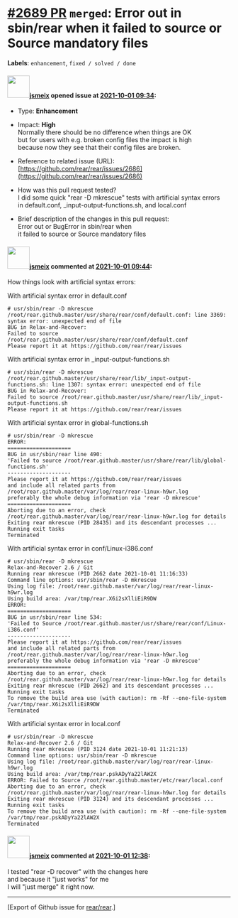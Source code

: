 [\#2689 PR](https://github.com/rear/rear/pull/2689) `merged`: Error out in sbin/rear when it failed to source or Source mandatory files
=======================================================================================================================================

**Labels**: `enhancement`, `fixed / solved / done`

#### <img src="https://avatars.githubusercontent.com/u/1788608?u=925fc54e2ce01551392622446ece427f51e2f0ce&v=4" width="50">[jsmeix](https://github.com/jsmeix) opened issue at [2021-10-01 09:34](https://github.com/rear/rear/pull/2689):

-   Type: **Enhancement**

-   Impact: **High**  
    Normally there should be no difference when things are OK  
    but for users with e.g. broken config files the impact is high  
    because now they see that their config files are broken.

-   Reference to related issue (URL):  
    [https://github.com/rear/rear/issues/2686](https://github.com/rear/rear/issues/2686)

-   How was this pull request tested?  
    I did some quick "rear -D mkrescue" tests with artificial syntax
    errors  
    in default.conf, \_input-output-functions.sh, and local.conf

-   Brief description of the changes in this pull request:  
    Error out or BugError in sbin/rear when  
    it failed to source or Source mandatory files

#### <img src="https://avatars.githubusercontent.com/u/1788608?u=925fc54e2ce01551392622446ece427f51e2f0ce&v=4" width="50">[jsmeix](https://github.com/jsmeix) commented at [2021-10-01 09:44](https://github.com/rear/rear/pull/2689#issuecomment-932081057):

How things look with artificial syntax errors:

With artificial syntax error in default.conf

    # usr/sbin/rear -D mkrescue
    /root/rear.github.master/usr/share/rear/conf/default.conf: line 3369: syntax error: unexpected end of file
    BUG in Relax-and-Recover:
    Failed to source /root/rear.github.master/usr/share/rear/conf/default.conf
    Please report it at https://github.com/rear/rear/issues

With artificial syntax error in \_input-output-functions.sh

    # usr/sbin/rear -D mkrescue
    /root/rear.github.master/usr/share/rear/lib/_input-output-functions.sh: line 1307: syntax error: unexpected end of file
    BUG in Relax-and-Recover:
    Failed to source /root/rear.github.master/usr/share/rear/lib/_input-output-functions.sh
    Please report it at https://github.com/rear/rear/issues

With artificial syntax error in global-functions.sh

    # usr/sbin/rear -D mkrescue
    ERROR: 
    ====================
    BUG in usr/sbin/rear line 490:
    'Failed to source /root/rear.github.master/usr/share/rear/lib/global-functions.sh'
    --------------------
    Please report it at https://github.com/rear/rear/issues
    and include all related parts from /root/rear.github.master/var/log/rear/rear-linux-h9wr.log
    preferably the whole debug information via 'rear -D mkrescue'
    ====================
    Aborting due to an error, check /root/rear.github.master/var/log/rear/rear-linux-h9wr.log for details
    Exiting rear mkrescue (PID 28435) and its descendant processes ...
    Running exit tasks
    Terminated

With artificial syntax error in conf/Linux-i386.conf

    # usr/sbin/rear -D mkrescue
    Relax-and-Recover 2.6 / Git
    Running rear mkrescue (PID 2662 date 2021-10-01 11:16:33)
    Command line options: usr/sbin/rear -D mkrescue
    Using log file: /root/rear.github.master/var/log/rear/rear-linux-h9wr.log
    Using build area: /var/tmp/rear.X6i2sXlliEiR9DW
    ERROR: 
    ====================
    BUG in usr/sbin/rear line 534:
    'Failed to Source /root/rear.github.master/usr/share/rear/conf/Linux-i386.conf'
    --------------------
    Please report it at https://github.com/rear/rear/issues
    and include all related parts from /root/rear.github.master/var/log/rear/rear-linux-h9wr.log
    preferably the whole debug information via 'rear -D mkrescue'
    ====================
    Aborting due to an error, check /root/rear.github.master/var/log/rear/rear-linux-h9wr.log for details
    Exiting rear mkrescue (PID 2662) and its descendant processes ...
    Running exit tasks
    To remove the build area use (with caution): rm -Rf --one-file-system /var/tmp/rear.X6i2sXlliEiR9DW
    Terminated

With artificial syntax error in local.conf

    # usr/sbin/rear -D mkrescue
    Relax-and-Recover 2.6 / Git
    Running rear mkrescue (PID 3124 date 2021-10-01 11:21:13)
    Command line options: usr/sbin/rear -D mkrescue
    Using log file: /root/rear.github.master/var/log/rear/rear-linux-h9wr.log
    Using build area: /var/tmp/rear.pskADyYa22lAW2X
    ERROR: Failed to Source /root/rear.github.master/etc/rear/local.conf
    Aborting due to an error, check /root/rear.github.master/var/log/rear/rear-linux-h9wr.log for details
    Exiting rear mkrescue (PID 3124) and its descendant processes ...
    Running exit tasks
    To remove the build area use (with caution): rm -Rf --one-file-system /var/tmp/rear.pskADyYa22lAW2X
    Terminated

#### <img src="https://avatars.githubusercontent.com/u/1788608?u=925fc54e2ce01551392622446ece427f51e2f0ce&v=4" width="50">[jsmeix](https://github.com/jsmeix) commented at [2021-10-01 12:38](https://github.com/rear/rear/pull/2689#issuecomment-932190293):

I tested "rear -D recover" with the changes here  
and because it "just works" for me  
I will "just merge" it right now.

------------------------------------------------------------------------

\[Export of Github issue for
[rear/rear](https://github.com/rear/rear).\]
